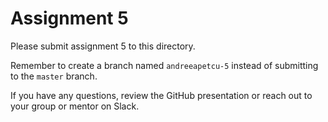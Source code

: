 # Assignment 5

Please submit assignment 5 to this directory.

Remember to create a branch named `andreeapetcu-5` 
instead of submitting to the `master` branch.

If you have any questions, review the GitHub presentation or reach
out to your group or mentor on Slack.
